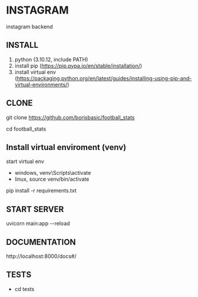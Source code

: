 # INSTAGRAM
instagram backend

## INSTALL

1) python (3.10.12, include PATH)
2) install pip (https://pip.pypa.io/en/stable/installation/)
3) install virtual env (https://packaging.python.org/en/latest/guides/installing-using-pip-and-virtual-environments/)

## CLONE

git clone https://github.com/borisbasic/football_stats

cd football_stats

## Install virtual enviroment (venv)

start virtual env 
 - windows, venv\Scripts\activate
 - linux, source venv/bin/activate

pip install -r requirements.txt

## START SERVER

uvicorn main:app --reload

## DOCUMENTATION

http://localhost:8000/docs#/

## TESTS

 - cd tests

 
